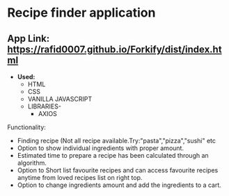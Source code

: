 # Recipe finder application
## **App Link:** <https://rafid0007.github.io/Forkify/dist/index.html>

* **Used:**
  * HTML
  * CSS
  * VANILLA JAVASCRIPT
  * LIBRARIES-
    * AXIOS

Functionality:
* Finding recipe (Not all recipe available.Try:"pasta","pizza","sushi" etc
* Option to show individual ingredients with proper amount.
* Estimated time to prepare a recipe has been calculated through an algorithm.
* Option to Short list favourite recipes and can access favourite recipes anytime from loved recipes list on right top.
* Option to change ingredients amount and add the ingredients to a cart.
